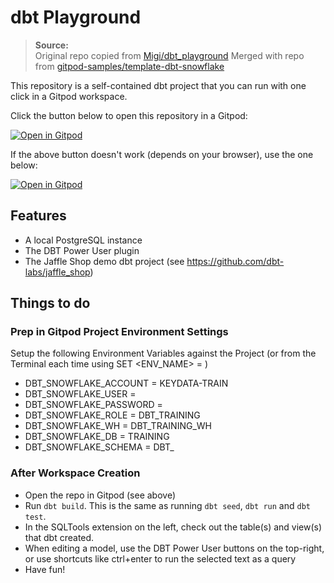 # dbt Playground

> **Source:**  
> Original repo copied from  [Migi/dbt_playground](https://github.com/Migi/dbt_playground)
> Merged with repo from [gitpod-samples/template-dbt-snowflake](https://github.com/gitpod-samples/template-dbt-snowflake)


This repository is a self-contained dbt project that you can run with one click in a
Gitpod workspace.

Click the button below to open this repository in a Gitpod:

[![Open in
Gitpod](https://gitpod.io/button/open-in-gitpod.svg)](https://gitpod.io/from-referrer/)


If the above button doesn't work (depends on your browser), use the one below:

[![Open in
Gitpod](https://gitpod.io/button/open-in-gitpod.svg)](https://gitpod.io/#https://github.com/keydataconsulting/dbt_playground/tree/snowflake)

## Features

* A local PostgreSQL instance
* The DBT Power User plugin
* The Jaffle Shop demo dbt project (see https://github.com/dbt-labs/jaffle_shop)

## Things to do

### Prep in Gitpod Project Environment Settings

Setup the following Environment Variables against the Project
(or from the Terminal each time using SET <ENV_NAME> = <ENV-VALUE>)
- DBT_SNOWFLAKE_ACCOUNT     = KEYDATA-TRAIN
- DBT_SNOWFLAKE_USER        = <user specific username>
- DBT_SNOWFLAKE_PASSWORD    = <user specific password>
- DBT_SNOWFLAKE_ROLE        = DBT_TRAINING
- DBT_SNOWFLAKE_WH          = DBT_TRAINING_WH
- DBT_SNOWFLAKE_DB          = TRAINING
- DBT_SNOWFLAKE_SCHEMA      = DBT_<username>

### After Workspace Creation

* Open the repo in Gitpod (see above)
* Run `dbt build`. This is the same as running `dbt seed`, `dbt run` and `dbt test`.
* In the SQLTools extension on the left, check out the table(s) and view(s) that dbt created.
* When editing a model, use the DBT Power User buttons on the top-right, or use shortcuts
like ctrl+enter to run the selected text as a query
* Have fun!
